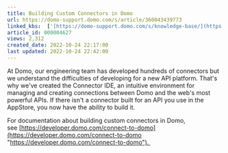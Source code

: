 ```yaml
---
title: Building Custom Connectors in Domo
url: https://domo-support.domo.com/s/article/360043439773
linked_kbs:  ['[https://domo-support.domo.com/s/knowledge-base/](https://domo-support.domo.com/s/knowledge-base/)', '[https://domo-support.domo.com/s/](https://domo-support.domo.com/s/)', '[https://domo-support.domo.com/s/topic/0TO5w000000Zan1GAC](https://domo-support.domo.com/s/topic/0TO5w000000Zan1GAC)', '[https://domo-support.domo.com/s/topic/0TO5w000000ZanYGAS](https://domo-support.domo.com/s/topic/0TO5w000000ZanYGAS)', '[https://domo-support.domo.com/s/article/360043439773](https://domo-support.domo.com/s/article/360043439773)', '[https://domo-support.domo.com/s/topic/0TO5w000000ZanYGAS/developer-topics](https://domo-support.domo.com/s/topic/0TO5w000000ZanYGAS/developer-topics)', '[https://domo-support.domo.com/s/article/360043429933](https://domo-support.domo.com/s/article/360043429933)', '[https://domo-support.domo.com/s/article/360043429953](https://domo-support.domo.com/s/article/360043429953)', '[https://domo-support.domo.com/s/article/360042925494](https://domo-support.domo.com/s/article/360042925494)', '[https://domo-support.domo.com/s/article/360043429913](https://domo-support.domo.com/s/article/360043429913)', '[https://domo-support.domo.com/s/article/4408174643607](https://domo-support.domo.com/s/article/4408174643607)', '[https://domo-support.domo.com/s/login/](https://domo-support.domo.com/s/login/)']
article_id: 000004627
views: 2,312
created_date: 2022-10-24 22:17:00
last updated: 2022-10-24 22:42:00
---
```




At Domo, our engineering team has developed hundreds of connectors but we understand the difficulties of developing for a new API platform. That's why we've created the Connector IDE, an intuitive environment for managing and creating connections between Domo and the web's most powerful APIs. If there isn't a connector built for an API you use in the AppStore, you now have the ability to build it. 


For documentation about building custom connectors in Domo, see [https://developer.domo.com/connect-to-domo](https://developer.domo.com/connect-to-domo "https://developer.domo.com/connect-to-domo"). 

